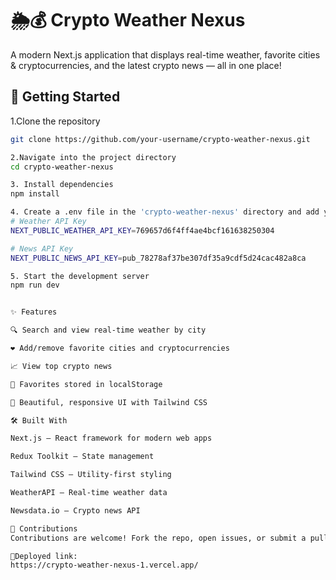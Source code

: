 # 🌦️💰 Crypto Weather Nexus

A modern Next.js application that displays real-time weather, favorite cities & cryptocurrencies, and the latest crypto news — all in one place!

## 🚀 Getting Started

1.Clone the repository
```bash
git clone https://github.com/your-username/crypto-weather-nexus.git

2.Navigate into the project directory
cd crypto-weather-nexus

3. Install dependencies
npm install

4. Create a .env file in the 'crypto-weather-nexus' directory and add your API keys:
# Weather API Key
NEXT_PUBLIC_WEATHER_API_KEY=769657d6f4ff4ae4bcf161638250304

# News API Key
NEXT_PUBLIC_NEWS_API_KEY=pub_78278af37be307df35a9cdf5d24cac482a8ca

5. Start the development server
npm run dev


✨ Features

🔍 Search and view real-time weather by city

❤️ Add/remove favorite cities and cryptocurrencies

📈 View top crypto news

💾 Favorites stored in localStorage

🎨 Beautiful, responsive UI with Tailwind CSS

🛠️ Built With

Next.js – React framework for modern web apps

Redux Toolkit – State management

Tailwind CSS – Utility-first styling

WeatherAPI – Real-time weather data

Newsdata.io – Crypto news API

🤝 Contributions
Contributions are welcome! Fork the repo, open issues, or submit a pull request to help improve the project.

🚀Deployed link:
https://crypto-weather-nexus-1.vercel.app/